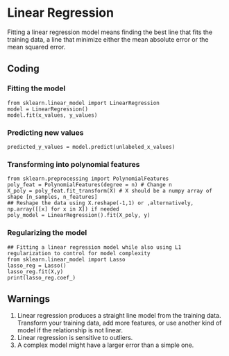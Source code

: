 # Linear Regression
Fitting a linear regression model means finding the best line that fits the training data, a line that minimize either the mean absolute error or the mean squared error.
## Coding 
### Fitting the model 
    from sklearn.linear_model import LinearRegression
    model = LinearRegression()
    model.fit(x_values, y_values)
### Predicting new values 
    predicted_y_values = model.predict(unlabeled_x_values)
    
### Transforming into polynomial features
    from sklearn.preprocessing import PolynomialFeatures
    poly_feat = PolynomialFeatures(degree = n) # Change n
    X_poly = poly_feat.fit_transform(X) # X should be a numpy array of shape [n_samples, n_features] 
    ## Reshape the data using X.reshape(-1,1) or ,alternatively, np.array([[x] for x in X]) if needed
    poly_model = LinearRegression().fit(X_poly, y)
### Regularizing the model 
    ## Fitting a linear regression model while also using L1 regularization to control for model complexity
    from sklearn.linear_model import Lasso
    lasso_reg = Lasso()
    lasso_reg.fit(X,y)
    print(lasso_reg.coef_)


## Warnings
1. Linear regression produces a straight line model from the training data. Transform your training data, add more features, or use another kind of model if the relationship is not linear. 
2. Linear regression is sensitive to outliers.
3. A complex model might have a larger error than a simple one.
